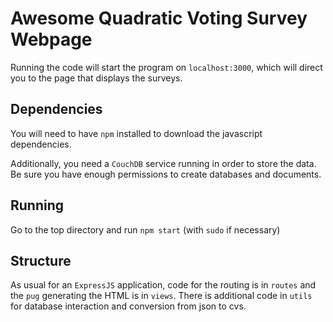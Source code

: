 # Awesome Quadratic Voting Survey Webpage

Running the code will start the program on `localhost:3000`, which will direct you to the page that displays the surveys.

## Dependencies

You will need to have `npm` installed to download the javascript dependencies.

Additionally, you need a `CouchDB` service running in order to store the data. Be sure you have enough permissions to create databases and documents.

## Running

Go to the top directory and run `npm start` (with `sudo` if necessary)

## Structure

As usual for an `ExpressJS` application, code for the routing is in `routes` and the `pug` generating the HTML is in `views`. There is additional code in `utils` for database interaction and conversion from json to cvs.
